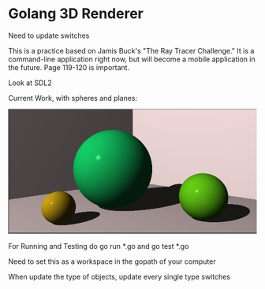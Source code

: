 # Golang 3D Renderer

Need to update switches

This is a practice based on Jamis Buck's "The Ray Tracer Challenge." It is a command-line application right now, but will become a mobile application in the future. Page 119-120 is important.

Look at SDL2

Current Work, with spheres and planes:

![Current Work 1](/CoverPictures/CoverPic2.PNG)

For Running and Testing do go run *.go and go test *.go

Need to set this as a workspace in the gopath of your computer

When update the type of objects, update every single type switches